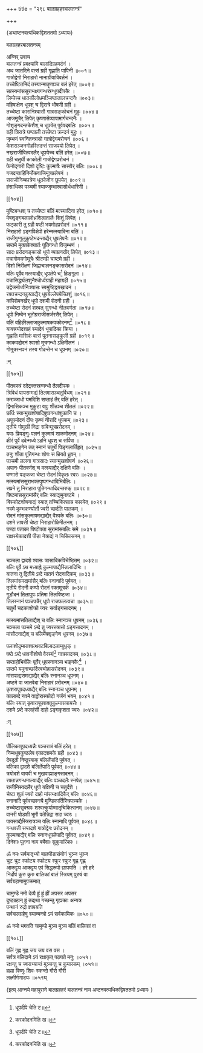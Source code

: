 +++
title = "२९८ बालग्रहहरबालतन्त्रं"

+++

\{अथाष्टनवत्यधिकद्विशततमो ऽध्यायः\}

बलग्रहहरबालतन्त्रम्  
    
अग्निर् उवाच  
बालतन्त्रं प्रवक्ष्यामि बालादिग्रहमर्दनं ।  
अथ जातदिने वत्सं ग्रही गृह्णाति पापिनी ॥००१॥  
गात्रोद्वेगो निराहारो नानाग्रीवाविवर्तनं ।  
तच्चेष्टितमिदं तस्यान्मातॄणाञ्च बलं हरेत्   ॥००२॥  
सत्स्यमांससुराभक्ष्यगन्धस्रग्धूपदीपकैः   ।  
लिम्पेच्च धातकीलोध्रमञ्जिष्ठातालचन्दनैः ॥००३॥  
महिषाक्षेण धूपश् च द्विरात्रे भौषणी ग्रही   ।  
तच्चेष्टा कासनिश्वासौ गात्रसङ्कोचनं मुहुः   ॥००४॥  
आजमूत्रैर् लिपेत् कृष्णासेव्यापामार्गचन्दनैः   ।  
गोशृङ्गदन्तकेशैश् च धूपयेत् पूर्ववद्बलिः   ॥००५॥  
ग्रही त्रिरात्रे घण्ठाली तच्चेष्टा क्रन्दनं मुहुः   ।  
जृम्भणं स्वनितन्त्रासो गात्रोद्वेगमरोचनं ॥००६॥  
केशराञ्जनगोहस्तिदन्तं साजपयो लिपेत् ।  
नखराजीबिल्वदलैर् धूपयेच्च बलिं हरेत् ॥००७॥  
ग्रही चतुर्थी काकोली गात्रोद्वेगप्ररोचनं ।  
फेनोद्गारो दिशो दृष्टिः कुल्माषैः सासवैर् बलिः   ॥००८॥  
गजदन्ताहिनिर्मोकवाजिमूत्रप्रलेपनं ।  
सराजीनिम्बपत्रेण धूतकेशेन छूपयेत् ॥००९॥  
हंसाधिका पञ्चमी स्याज्जृम्भाश्वासोर्धधारिणी   ।  

[[१०४]]
    
मुष्टिबन्धश् च तच्चेष्टा बलिं मत्स्यादिना हरेत्   ॥०१०॥  
मेषशृङ्गबलालोध्रशिलातालैः शिशुं लिपेत्   ।  
फट्कारी तु ग्रही षष्ठी भयमोहप्ररोदनं   ॥०११॥  
निराहारो ऽङ्गविक्षेपो हरेन्मत्स्यादिना बलिं ।  
राजीगुग्गुलुकुष्ठेभदन्ताद्यैर् धूपलेपनैः ॥०१२॥  
सप्तमे मुक्तकेश्यार्तः पूतिगन्धो विजृम्भणं   ।  
सादः प्ररोदनङ्कासो धूपो व्याघ्रनखैर् लिपेत् ॥०१३॥  
वचागोमयगोमूत्रैः श्रीदण्डी चाष्टमे ग्रही   ।  
दिशो निरीक्षणं जिह्वाचालनङ्कासरोदनं ॥०१४॥  
बलिः पूर्वैव मत्स्याद्यैर् धूपलेपे च[^१] हिङ्गुला ।  
वचासिद्धर्थलशुनैश्चोर्ध्वग्राही महाग्रही ॥०१५॥  
उद्वेजनोर्ध्वनिःश्वासः स्वमुष्टिद्वयखादनं   ।  
रक्तचन्दनकुष्ठाद्यैर् धूपयेल्लेपयेच्छिशुं ॥०१६॥  
कपिरोमनखैर् धूपो दशमी रोदनी ग्रही ।  
तच्चेष्टा रोदनं शश्वत् सुगन्धो नीलवर्णता   ॥०१७॥  
धूपो निम्बेन भूतोग्रराजीसर्जरसैर् लिपेत् ।  
बलिं वहिर्हरेल्लाजकुल्माषकवकोदनम्[^२] ॥०१८॥  
यावत्त्रयोदशाहं स्यादेवं धूपादिका क्रिया ।  
गृह्नाति मासिकं वत्सं पूतनासङ्कुली ग्रही   ॥०१९॥  
काकवद्रोदनं श्वासो मूत्रगन्धो ऽक्षिमीलनं   ।  
गोमूत्रस्नपनं तस्य गोदन्तेन च धूपनम् ॥०२०॥  
    
:न्  
    
[^१]: धूपदीपे चेति ट॥  
    
[^२]: करकोदनमिति ख॥  

[[१०५]]
    
पीतवस्त्रं ददेद्रक्तस्रग्गन्धौ तैलदीपकः ।  
त्रिविधं पायसम्मद्यं तिलमासञ्चतुर्विधम् ॥०२१॥  
करञ्जाधो यमदिशि सप्ताहं तैर् बलिं हरेत् ।  
द्विमासिकञ्च मुकुटा वपुः शीतञ्च शीतलं   ॥०२२॥  
छर्धिः स्यान्मुखशोषादिपुष्पगन्धांशुकानि च   ।  
अपूपमोदनं दीपः कृष्णं नीरादि धूपकम्   ॥०२३॥  
तृतीये गोमुखी निद्रा सविन्मूत्रप्ररोदनम् ।  
यवाः प्रियङ्गुः पलनं कुल्माषं शाकमोदनम्   ॥०२४॥  
क्षीरं पूर्वे ददेन्मध्ये ऽहनि धूपश् च सर्पिषा   ।  
पञ्चभङ्गेन तत् स्नानं चतुर्थे पिङ्गलार्तिहृत् ॥०२५॥  
तनुः शीता पूतिगन्धः शोषः स म्रियते ध्रुवम्   ।  
पञ्चमी ललना गात्रसादः स्यान्मुखशोषणं   ॥०२६॥  
अपानः पीतवर्णश् च मत्स्याद्यैर् दक्षिणे बलिः   ।  
षण्मासे पङ्कजा चेष्टा रोदनं विकृतः स्वरः   ॥०२७॥  
मत्स्यमांससुराभक्तपुष्पगन्धादिभिर्बलिः ।  
सप्रमे तु निराहारा पूतिगन्धादिदन्तरुक् ॥०२८॥  
पिष्टमांससुरामांसैर् बलिः स्याद्यमुनाष्टमे   ।  
विस्फोटशोषणाद्यं स्यात् तच्चिकित्सान्न कारयेत् ॥०२९॥  
नवमे कुम्भकर्ण्यार्तो ज्वरी च्छर्दति पालकम् ।  
रोदनं मांसकुल्माषमद्याद्यैर् वैश्वके बलिः   ॥०३०॥  
दशमे तापसी चेष्टा निराहारोक्षिमीलनम् ।  
घण्टा पताका पिष्टोक्ता सुरामांसबलिः समे   ॥०३१॥  
राक्षस्येकादशी पीडा नेत्राद्यं न चिकित्सनम् ।  

[[१०६]]
    
चञ्चला द्वादशे श्वासः त्रासादिकविचेष्टितम्   ॥०३२॥  
बलिः पूर्वे ऽथ मध्याह्ने कुल्मापाद्यैस्तिलादिभिः   ।  
यातना तु द्वितीये ऽब्दे यातनं रोदनादिकम् ॥०३३॥  
तिलमांसमद्यमांसैर् बलिः स्नानादि पूर्ववत् ।  
तृतीये रोदनी कम्पो रोदनं रक्तमूत्रकं ॥०३४॥  
गुडौदनं तिलापूपः प्रतिमा तिलपिष्टजा ।  
तिलस्नानं पञ्चपत्रैर् धूपो राजफलत्वचा ॥०३५॥  
चतुर्थे चटकाशोफो ज्वरः सर्वाङ्गसादनम् ।  
    
मत्स्यमांसतिलाद्यैश् च बलिः स्नानञ्च धूपनम्   ॥०३६॥  
चञ्चला पञ्चमे ऽब्दे तु ज्वरस्त्रासो ऽङ्गसादनम् ।  
मांसौदनाद्यैश् च बलिर्मेषशृङ्गेण धूपनम्   ॥०३७॥  
    
पलाशोदुम्बराश्वत्थवटबिल्वदलाम्बुधृक् ।  
षष्ठे ऽब्दे धावनीशोषो वैरस्यं[^१] गात्रसादनम्   ॥०३८॥  
सप्ताहोभिर्बलिः पूर्वैर् धुपस्नानञ्च भङ्गकैः[^२]   ।  
सप्तमे यमुनाच्छर्दिरवचोहासरोदनम् ॥०३९॥  
मांसपाद्यसमद्याद्यैर् बलिः स्नानञ्च धूपनम्   ।  
अष्टमे वा जातवेदा निराहारं प्ररोदनम् ॥०४०॥  
कृशरापूपदध्याद्यैर् बलिः स्नानञ्च धूपनम्   ।  
कालाब्दे नवमे वाह्वोरास्फोटो गर्जनं भयम् ॥०४१॥  
बलिः स्यात् कृशरापूपशक्तुकुल्मासपायसैः ।  
दशमे ऽब्दे कलहंसी दाहो ऽङ्गकृशता ज्वरः   ॥०४२॥  
    
:न्  
    
[^१]: वैवर्ण्यमिति ठ॥  
    
[^२]: भागकैर् इति ख॥  

[[१०७]]
    
पौलिकापूपदध्यन्नैः पञ्चरात्रं बलिं हरेत् ।  
निम्बधूपकुष्ठलेप एकादशमके ग्रही ॥०४३॥  
देवदूती निष्ठुरवाक् बलिर्लेपादि पूर्ववत् ।  
बलिका द्वादशे बलिर्लेपादि पूर्ववत् ॥०४४॥  
त्रयोदशे वायवी च मुखवाह्याङ्गसादनम् ।  
रक्तान्नगन्धमाल्याद्यैर् बलिः पञ्चदलैः स्नपेत्   ॥०४५॥  
राजीनिस्वदलैर् धूपो यक्षिणी च चतुर्दशे ।  
चेष्टा शूलं ज्वरो दाहो मांसभक्षादिकैर् बलिः   ॥०४६॥  
स्नानादि पूर्ववच्छान्त्यै मुण्डिकार्तिस्त्रिपञ्चके ।  
तच्चेष्टासृक्श्रवः शश्वत्कुर्याम्मातृचिकित्सनम्   ॥०४७॥  
वानरी षोडशी भूमौ पतेन्निद्रा सदा ज्वरः   ।  
पायसाद्यैस्त्रिरात्रञ्च वलिः स्नानादि पूर्ववत् ॥०४८॥  
गन्धवती सप्तदशे गात्रोद्वेगः प्ररोदनम् ।  
कुल्माषाद्यैर् बलिः स्नानधूपलेपादि पूर्ववत् ॥०४९॥  
दिनेशाः पूतना नाम वर्षेशाः सुकुमारिकाः   ।  
    
ॐ नमः सर्वमातृभ्यो बालपीडासंयोगं भुञ्ज भुञ्ज  
चुट चुट स्फोटय स्फोटय स्फुर स्फुर गृह्ण गृह्ण  
आकट्टय आकट्टय एवं सिद्धरूपो ज्ञापयति । हरे हरे  
निर्दोषं कुरु कुरु बालिकां बालं स्त्रियम् पुरुषं वा  
सर्वग्रहाणामुपक्रमात्  
    
चामुण्डे नमो देव्यै ह्रूं ह्रूं ह्रीं अपसर अपसर  
दुष्टग्रहान् ह्रूं तद्यथा गच्छन्तु गृह्यकाः अन्यत्र  
पन्थानं रुद्रो ज्ञापयति  
सर्वबालग्रहेषु स्यान्मन्त्रो ऽयं सर्वकामिकः ॥०५०॥  
    
ॐ नमो भगवति चामुण्डे मुञ्च मुञ्च बलिं बालिकां वा  

[[१०८]]
    
बलिं गृह्ण गृह्ण जय जय वस वस ।  
सर्वत्र बलिदाने ऽयं रक्षाकृत् पठ्यते मनुः   ।०५१।  
रक्षन्तु च ज्वराभ्यान्तं मुञ्चन्तु च कुमारकम् ।०५१॥  
ब्रह्मा विष्णुः शिवः स्कन्दो गौरो गौरी  
लक्ष्मीर्गणादयः ॥०५१घ्

\{इत्य् आग्नये महापुराणे बालग्रहहरं बालतन्त्रं नाम अष्टनवत्यधिकद्विषततमो ऽध्यायः  }
    